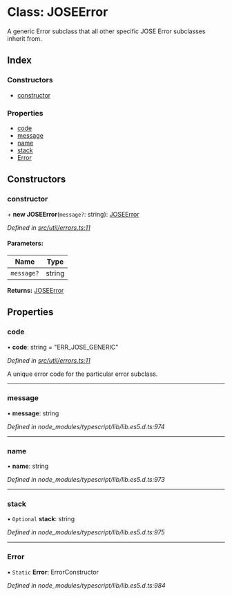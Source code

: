 # Class: JOSEError

A generic Error subclass that all other specific
JOSE Error subclasses inherit from.

## Index

### Constructors

* [constructor](_util_errors_.joseerror.md#constructor)

### Properties

* [code](_util_errors_.joseerror.md#code)
* [message](_util_errors_.joseerror.md#message)
* [name](_util_errors_.joseerror.md#name)
* [stack](_util_errors_.joseerror.md#stack)
* [Error](_util_errors_.joseerror.md#error)

## Constructors

### constructor

\+ **new JOSEError**(`message?`: string): [JOSEError](_util_errors_.joseerror.md)

*Defined in [src/util/errors.ts:11](https://github.com/panva/jose/blob/v3.7.0/src/util/errors.ts#L11)*

#### Parameters:

Name | Type |
------ | ------ |
`message?` | string |

**Returns:** [JOSEError](_util_errors_.joseerror.md)

## Properties

### code

•  **code**: string = "ERR\_JOSE\_GENERIC"

*Defined in [src/util/errors.ts:11](https://github.com/panva/jose/blob/v3.7.0/src/util/errors.ts#L11)*

A unique error code for the particular error subclass.

___

### message

•  **message**: string

*Defined in node_modules/typescript/lib/lib.es5.d.ts:974*

___

### name

•  **name**: string

*Defined in node_modules/typescript/lib/lib.es5.d.ts:973*

___

### stack

• `Optional` **stack**: string

*Defined in node_modules/typescript/lib/lib.es5.d.ts:975*

___

### Error

▪ `Static` **Error**: ErrorConstructor

*Defined in node_modules/typescript/lib/lib.es5.d.ts:984*
